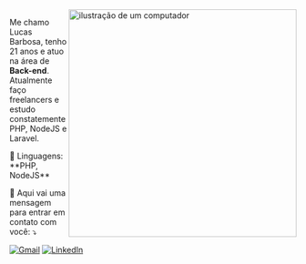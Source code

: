 <img src="https://raw.githubusercontent.com/MicaelliMedeiros/micaellimedeiros/master/image/computer-illustration.png" alt="ilustração de um computador" min-width="400px" max-width="400px" width="400px" align="right">

<p align="left"> 
  Me chamo Lucas Barbosa, tenho 21 anos e atuo na área de <strong>Back-end</strong>.<br>
  Atualmente faço freelancers e estudo constatemente PHP, NodeJS e Laravel.
</p>

<p align="left">
  🦄 Linguagens: **PHP, NodeJS**
</p>

<p align="left">
  💌 Aqui vai uma mensagem para entrar em contato com você: ⤵️
  
</p>

<p align="left">
  <a href="mailto:lucashp03@gmail.com" target="_blank" title="Gmail">
  <img src="https://img.shields.io/badge/-Gmail-FF0000?style=flat-square&labelColor=FF0000&logo=gmail&logoColor=white&link=lucashp03@gmail.com" alt="Gmail"/></a>
  <a href="[#](https://www.linkedin.com/in/lucas-barbosa-4b1990236/)" title="LinkedIn">
  <img src="https://img.shields.io/badge/-Linkedin-0e76a8?style=flat-square&logo=Linkedin&logoColor=white&link=https://www.linkedin.com/in/lucas-barbosa-4b1990236/" alt="LinkedIn"/></a>
</p>
